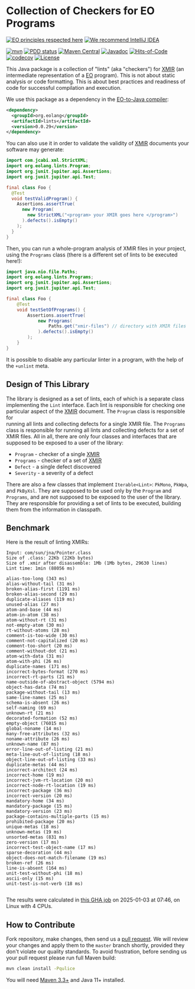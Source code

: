 # Collection of Checkers for EO Programs

[![EO principles respected here](https://www.elegantobjects.org/badge.svg)](https://www.elegantobjects.org)
[![We recommend IntelliJ IDEA](https://www.elegantobjects.org/intellij-idea.svg)](https://www.jetbrains.com/idea/)

[![mvn](https://github.com/objectionary/lints/actions/workflows/mvn.yml/badge.svg)](https://github.com/objectionary/lints/actions/workflows/mvn.yml)
[![PDD status](http://www.0pdd.com/svg?name=objectionary/lints)](http://www.0pdd.com/p?name=objectionary/lints)
[![Maven Central](https://img.shields.io/maven-central/v/org.eolang/lints.svg)](https://maven-badges.herokuapp.com/maven-central/org.eolang/lints)
[![Javadoc](http://www.javadoc.io/badge/org.eolang/lints.svg)](http://www.javadoc.io/doc/org.eolang/lints)
[![Hits-of-Code](https://hitsofcode.com/github/objectionary/lints)](https://hitsofcode.com/view/github/objectionary/lints)
[![codecov](https://codecov.io/gh/objectionary/lints/graph/badge.svg?token=EdyMcrEuxc)](https://codecov.io/gh/objectionary/lints)
[![License](https://img.shields.io/badge/license-MIT-green.svg)](https://github.com/objectionary/lints/blob/master/LICENSE.txt)

This Java package is a collection of "lints" (aka "checkers") for
[XMIR] (an intermediate representation of a
[EO] program). This is not about static analysis or code
formatting. This is about best practices and readiness of code
for successful compilation and execution.

We use this package as a dependency in the
[EO-to-Java compiler][EO]:

```xml
<dependency>
  <groupId>org.eolang</groupId>
  <artifactId>lints</artifactId>
  <version>0.0.29</version>
</dependency>
```

You can also use it in order to validate the validity
of [XMIR] documents your software may generate:

```java
import com.jcabi.xml.StrictXML;
import org.eolang.lints.Program;
import org.junit.jupiter.api.Assertions;
import org.junit.jupiter.api.Test;

final class Foo {
  @Test
  void testValidProgram() {
    Assertions.assertTrue(
      new Program(
        new StrictXML("<program> your XMIR goes here </program>")
      ).defects().isEmpty()
    );
  }
}
```

Then, you can run a whole-program analysis of XMIR files
in your project, using the `Programs` class (there is a
different set of lints to be executed here!):

```java
import java.nio.file.Paths;
import org.eolang.lints.Programs;
import org.junit.jupiter.api.Assertions;
import org.junit.jupiter.api.Test;

final class Foo {
    @Test
    void testSetOfPrograms() {
        Assertions.assertTrue(
            new Programs(
                Paths.get("xmir-files") // directory with XMIR files
            ).defects().isEmpty()
        );
    }
}
```

It is possible to disable any particular linter in a program,
with the help of the `+unlint` meta.

## Design of This Library

The library is designed as a set of lints, each of which
is a separate class implementing the `Lint` interface.
Each lint is responsible for checking one particular aspect
of the [XMIR] document. The `Program` class is responsible for  
running all lints and collecting defects for a single XMIR file.
The `Programs` class is responsible for running all lints and
collecting defects for a set of XMIR files. All in all,
there are only four classes and interfaces that are supposed to
be exposed to a user of the library:

* `Program` - checker of a single [XMIR]
* `Programs` - checker of a set of [XMIR]
* `Defect` - a single defect discovered
* `Severity` - a severity of a defect

There are also a few classes that implement `Iterable<Lint>`:
`PkMono`, `PkWpa`, and `PkByXsl`.
They are supposed to be used only by the `Program` and `Programs`,
and are not supposed to be exposed to the user of the library.
They are responsible for providing a set of lints to be executed,
building them from the information in classpath.

## Benchmark

Here is the result of linting XMIRs:

<!-- benchmark_begin -->
```text
Input: com/sun/jna/Pointer.class
Size of .class: 22Kb (22Kb bytes)
Size of .xmir after disassemble: 1Mb (1Mb bytes, 29630 lines)
Lint time: 1min (88056 ms)

alias-too-long (343 ms)
alias-without-tail (31 ms)
broken-alias-first (1191 ms)
broken-alias-second (29 ms)
duplicate-aliases (119 ms)
unused-alias (27 ms)
atom-and-base (44 ms)
atom-in-atom (38 ms)
atom-without-rt (31 ms)
not-empty-atom (30 ms)
rt-without-atoms (28 ms)
comment-is-too-wide (30 ms)
comment-not-capitalized (20 ms)
comment-too-short (20 ms)
comment-without-dot (21 ms)
atom-with-data (31 ms)
atom-with-phi (26 ms)
duplicate-names (171 ms)
incorrect-bytes-format (270 ms)
incorrect-rt-parts (21 ms)
name-outside-of-abstract-object (5794 ms)
object-has-data (74 ms)
package-without-tail (13 ms)
same-line-names (25 ms)
schema-is-absent (26 ms)
self-naming (69 ms)
unknown-rt (21 ms)
decorated-formation (52 ms)
empty-object (76015 ms)
global-noname (14 ms)
many-free-attributes (32 ms)
noname-attribute (26 ms)
unknown-name (87 ms)
error-line-out-of-listing (21 ms)
meta-line-out-of-listing (18 ms)
object-line-out-of-listing (33 ms)
duplicate-metas (44 ms)
incorrect-architect (24 ms)
incorrect-home (19 ms)
incorrect-jvm-rt-location (20 ms)
incorrect-node-rt-location (19 ms)
incorrect-package (36 ms)
incorrect-version (20 ms)
mandatory-home (34 ms)
mandatory-package (15 ms)
mandatory-version (23 ms)
package-contains-multiple-parts (15 ms)
prohibited-package (20 ms)
unique-metas (18 ms)
unknown-metas (19 ms)
unsorted-metas (831 ms)
zero-version (17 ms)
incorrect-test-object-name (17 ms)
sparse-decoration (44 ms)
object-does-not-match-filename (19 ms)
broken-ref (26 ms)
line-is-absent (164 ms)
unit-test-without-phi (18 ms)
ascii-only (15 ms)
unit-test-is-not-verb (18 ms)


```

The results were calculated in [this GHA job][benchmark-gha]
on 2025-01-03 at 07:46,
on Linux with 4 CPUs.
<!-- benchmark_end -->

## How to Contribute

Fork repository, make changes, then send us
a [pull request](https://www.yegor256.com/2014/04/15/github-guidelines.html).
We will review your changes and apply them to the `master` branch shortly,
provided they don't violate our quality standards. To avoid frustration,
before sending us your pull request please run full Maven build:

```bash
mvn clean install -Pqulice
```

You will need [Maven 3.3+](https://maven.apache.org) and Java 11+ installed.

[XMIR]: https://news.eolang.org/2022-11-25-xmir-guide.html
[EO]: https://www.eolang.org
[benchmark-gha]: https://github.com/objectionary/lints/actions/runs/12594472874
